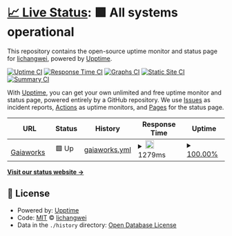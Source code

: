 # [📈 Live Status](https://lichangwei.github.io/upptime): <!--live status--> **🟩 All systems operational**

This repository contains the open-source uptime monitor and status page for [lichangwei](https://lichangwei.github.io/), powered by [Upptime](https://github.com/upptime/upptime).

[![Uptime CI](https://github.com/lichangwei/upptime/workflows/Uptime%20CI/badge.svg)](https://github.com/lichangwei/upptime/actions?query=workflow%3A%22Uptime+CI%22)
[![Response Time CI](https://github.com/lichangwei/upptime/workflows/Response%20Time%20CI/badge.svg)](https://github.com/lichangwei/upptime/actions?query=workflow%3A%22Response+Time+CI%22)
[![Graphs CI](https://github.com/lichangwei/upptime/workflows/Graphs%20CI/badge.svg)](https://github.com/lichangwei/upptime/actions?query=workflow%3A%22Graphs+CI%22)
[![Static Site CI](https://github.com/lichangwei/upptime/workflows/Static%20Site%20CI/badge.svg)](https://github.com/lichangwei/upptime/actions?query=workflow%3A%22Static+Site+CI%22)
[![Summary CI](https://github.com/lichangwei/upptime/workflows/Summary%20CI/badge.svg)](https://github.com/lichangwei/upptime/actions?query=workflow%3A%22Summary+CI%22)

With [Upptime](https://upptime.js.org), you can get your own unlimited and free uptime monitor and status page, powered entirely by a GitHub repository. We use [Issues](https://github.com/lichangwei/upptime/issues) as incident reports, [Actions](https://github.com/lichangwei/upptime/actions) as uptime monitors, and [Pages](https://lichangwei.github.io/upptime) for the status page.

<!--start: status pages-->
<!-- This summary is generated by Upptime (https://github.com/upptime/upptime) -->
<!-- Do not edit this manually, your changes will be overwritten -->
<!-- prettier-ignore -->
| URL | Status | History | Response Time | Uptime |
| --- | ------ | ------- | ------------- | ------ |
| <img alt="" src="https://icons.duckduckgo.com/ip3/www.gaiaworks.cn.ico" height="13"> [Gaiaworks](https://www.gaiaworks.cn) | 🟩 Up | [gaiaworks.yml](https://github.com/lichangwei/uptime/commits/HEAD/history/gaiaworks.yml) | <details><summary><img alt="Response time graph" src="./graphs/gaiaworks/response-time-week.png" height="20"> 1279ms</summary><br><a href="https://lichangwei.github.io/upptime/history/gaiaworks"><img alt="Response time 1004" src="https://img.shields.io/endpoint?url=https%3A%2F%2Fraw.githubusercontent.com%2Flichangwei%2Fuptime%2FHEAD%2Fapi%2Fgaiaworks%2Fresponse-time.json"></a><br><a href="https://lichangwei.github.io/upptime/history/gaiaworks"><img alt="24-hour response time 886" src="https://img.shields.io/endpoint?url=https%3A%2F%2Fraw.githubusercontent.com%2Flichangwei%2Fuptime%2FHEAD%2Fapi%2Fgaiaworks%2Fresponse-time-day.json"></a><br><a href="https://lichangwei.github.io/upptime/history/gaiaworks"><img alt="7-day response time 1279" src="https://img.shields.io/endpoint?url=https%3A%2F%2Fraw.githubusercontent.com%2Flichangwei%2Fuptime%2FHEAD%2Fapi%2Fgaiaworks%2Fresponse-time-week.json"></a><br><a href="https://lichangwei.github.io/upptime/history/gaiaworks"><img alt="30-day response time 1077" src="https://img.shields.io/endpoint?url=https%3A%2F%2Fraw.githubusercontent.com%2Flichangwei%2Fuptime%2FHEAD%2Fapi%2Fgaiaworks%2Fresponse-time-month.json"></a><br><a href="https://lichangwei.github.io/upptime/history/gaiaworks"><img alt="1-year response time 1004" src="https://img.shields.io/endpoint?url=https%3A%2F%2Fraw.githubusercontent.com%2Flichangwei%2Fuptime%2FHEAD%2Fapi%2Fgaiaworks%2Fresponse-time-year.json"></a></details> | <details><summary><a href="https://lichangwei.github.io/upptime/history/gaiaworks">100.00%</a></summary><a href="https://lichangwei.github.io/upptime/history/gaiaworks"><img alt="All-time uptime 99.98%" src="https://img.shields.io/endpoint?url=https%3A%2F%2Fraw.githubusercontent.com%2Flichangwei%2Fuptime%2FHEAD%2Fapi%2Fgaiaworks%2Fuptime.json"></a><br><a href="https://lichangwei.github.io/upptime/history/gaiaworks"><img alt="24-hour uptime 100.00%" src="https://img.shields.io/endpoint?url=https%3A%2F%2Fraw.githubusercontent.com%2Flichangwei%2Fuptime%2FHEAD%2Fapi%2Fgaiaworks%2Fuptime-day.json"></a><br><a href="https://lichangwei.github.io/upptime/history/gaiaworks"><img alt="7-day uptime 100.00%" src="https://img.shields.io/endpoint?url=https%3A%2F%2Fraw.githubusercontent.com%2Flichangwei%2Fuptime%2FHEAD%2Fapi%2Fgaiaworks%2Fuptime-week.json"></a><br><a href="https://lichangwei.github.io/upptime/history/gaiaworks"><img alt="30-day uptime 100.00%" src="https://img.shields.io/endpoint?url=https%3A%2F%2Fraw.githubusercontent.com%2Flichangwei%2Fuptime%2FHEAD%2Fapi%2Fgaiaworks%2Fuptime-month.json"></a><br><a href="https://lichangwei.github.io/upptime/history/gaiaworks"><img alt="1-year uptime 99.98%" src="https://img.shields.io/endpoint?url=https%3A%2F%2Fraw.githubusercontent.com%2Flichangwei%2Fuptime%2FHEAD%2Fapi%2Fgaiaworks%2Fuptime-year.json"></a></details>

<!--end: status pages-->

[**Visit our status website →**](https://lichangwei.github.io/upptime)

## 📄 License

- Powered by: [Upptime](https://github.com/upptime/upptime)
- Code: [MIT](./LICENSE) © [lichangwei](https://lichangwei.github.io/)
- Data in the `./history` directory: [Open Database License](https://opendatacommons.org/licenses/odbl/1-0/)
